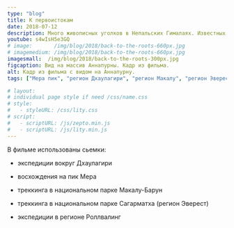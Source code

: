 ```yaml
---
type: "blog"
title: К первоистокам
date: 2018-07-12
description: Много живописных уголков в Непальских Гималаях. Известных путей и проторенных дорог. Уютных лодж и опытных гидов. Но только удивительные открытия в затерянных мирах, дадут Вам уникальную возможность обратиться к первоистокам.
youtube: s4wIsH5e3GQ
# image:       /img/blog/2018/back-to-the-roots-660px.jpg
# imagemedium: /img/blog/2018/back-to-the-roots-660px.jpg
imagesmall:  /img/blog/2018/back-to-the-roots-300px.jpg
figcaption: Вид на массив Аннапурны. Кадр из фильма.
alt: Кадр из фильма с видом на Аннапурну.
tags: ["Мера пик", "регион Дхаулагири", "регион Макалу", "регион Эверест", "восхождение", "экспидиция", "трекинг", "видео"]

# layout: 
# individual page style if need /css/name.css
# style:
#   - styleURL: /css/lity.css
# script:
#   - scriptURL: /js/zepto.min.js
#   - scriptURL: /js/lity.min.js
---
```

В фильме использованы сьемки:

* экспедиции вокруг Дхаулагири

* восхождения на пик Мера

* треккинга в национальном парке Макалу-Барун

* треккинга в национальном парке Сагарматха (регион Эверест)

* экспедиции в регионе Роллвалинг